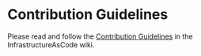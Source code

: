 # Contribution Guidelines

Please read and follow the [Contribution Guidelines](https://inside-docupedia.bosch.com/confluence/display/Terraform/Contributing) in the InfrastructureAsCode wiki.
